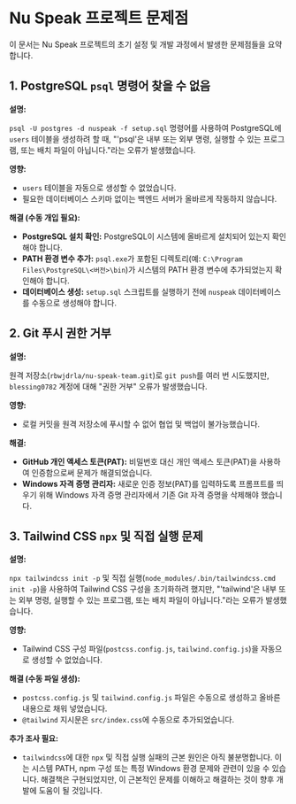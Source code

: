 # Nu Speak 프로젝트 문제점

이 문서는 Nu Speak 프로젝트의 초기 설정 및 개발 과정에서 발생한 문제점들을 요약합니다.

## 1. PostgreSQL `psql` 명령어 찾을 수 없음

**설명:**

`psql -U postgres -d nuspeak -f setup.sql` 명령어를 사용하여 PostgreSQL에 `users` 테이블을 생성하려 할 때, "'psql'은 내부 또는 외부 명령, 실행할 수 있는 프로그램, 또는 배치 파일이 아닙니다."라는 오류가 발생했습니다.

**영향:**

-   `users` 테이블을 자동으로 생성할 수 없었습니다.
-   필요한 데이터베이스 스키마 없이는 백엔드 서버가 올바르게 작동하지 않습니다.

**해결 (수동 개입 필요):**

-   **PostgreSQL 설치 확인:** PostgreSQL이 시스템에 올바르게 설치되어 있는지 확인해야 합니다.
-   **PATH 환경 변수 추가:** `psql.exe`가 포함된 디렉토리(예: `C:\Program Files\PostgreSQL\<버전>\bin`)가 시스템의 PATH 환경 변수에 추가되었는지 확인해야 합니다.
-   **데이터베이스 생성:** `setup.sql` 스크립트를 실행하기 전에 `nuspeak` 데이터베이스를 수동으로 생성해야 합니다.

## 2. Git 푸시 권한 거부

**설명:**

원격 저장소(`rbwjdrla/nu-speak-team.git`)로 `git push`를 여러 번 시도했지만, `blessing0782` 계정에 대해 "권한 거부" 오류가 발생했습니다.

**영향:**

-   로컬 커밋을 원격 저장소에 푸시할 수 없어 협업 및 백업이 불가능했습니다.

**해결:**

-   **GitHub 개인 액세스 토큰(PAT):** 비밀번호 대신 개인 액세스 토큰(PAT)을 사용하여 인증함으로써 문제가 해결되었습니다.
-   **Windows 자격 증명 관리자:** 새로운 인증 정보(PAT)를 입력하도록 프롬프트를 띄우기 위해 Windows 자격 증명 관리자에서 기존 Git 자격 증명을 삭제해야 했습니다.

## 3. Tailwind CSS `npx` 및 직접 실행 문제

**설명:**

`npx tailwindcss init -p` 및 직접 실행(`node_modules/.bin/tailwindcss.cmd init -p`)을 사용하여 Tailwind CSS 구성을 초기화하려 했지만, "'tailwind'은 내부 또는 외부 명령, 실행할 수 있는 프로그램, 또는 배치 파일이 아닙니다."라는 오류가 발생했습니다.

**영향:**

-   Tailwind CSS 구성 파일(`postcss.config.js`, `tailwind.config.js`)을 자동으로 생성할 수 없었습니다.

**해결 (수동 파일 생성):**

-   `postcss.config.js` 및 `tailwind.config.js` 파일은 수동으로 생성하고 올바른 내용으로 채워 넣었습니다.
-   `@tailwind` 지시문은 `src/index.css`에 수동으로 추가되었습니다.

**추가 조사 필요:**

-   `tailwindcss`에 대한 `npx` 및 직접 실행 실패의 근본 원인은 아직 불분명합니다. 이는 시스템 PATH, npm 구성 또는 특정 Windows 환경 문제와 관련이 있을 수 있습니다. 해결책은 구현되었지만, 이 근본적인 문제를 이해하고 해결하는 것이 향후 개발에 도움이 될 것입니다.